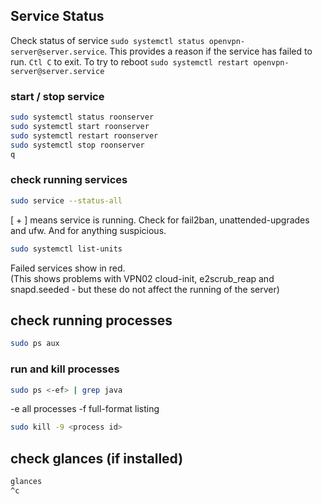 ## Service Status
Check status of service `sudo systemctl status openvpn-server@server.service`. 
This provides a reason if the service has failed to run. `Ctl C` to exit.
To try to reboot `sudo systemctl restart openvpn-server@server.service`

### start / stop service
```bash
sudo systemctl status roonserver
sudo systemctl start roonserver
sudo systemctl restart roonserver
sudo systemctl stop roonserver
q
```

### check running services
```bash
sudo service --status-all
```
\[ + ] means service is running.  Check for fail2ban, unattended-upgrades and ufw. And for anything suspicious.
```bash
sudo systemctl list-units
```
Failed services show in red.  
(This shows problems with VPN02 cloud-init, e2scrub_reap and snapd.seeded - but these do not affect the running of the server)

## check running processes
```bash
sudo ps aux  
```

### run and kill processes
```bash
sudo ps <-ef> | grep java
```` 
\-e all processes
\-f full-format listing
```bash
sudo kill -9 <process id>
```  

## check glances (if installed)
```bash
glances
^c
```
